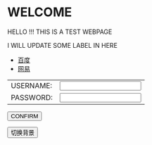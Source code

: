 <html>
<head>
<meta charset="utf-8">
<title>Testing Webpage</title>
<h1> WELCOME </h1>
<p>HELLO !!! THIS IS A TEST WEBPAGE</p>
<script type="text/javascript">
var i=0;
function t1(){
var arr=
['url(https://s2.ax1x.com/2020/01/09/lWJnSO.jpg)','url(https://s2.ax1x.com/2020/01/10/lfX7tO.jpg)','url(https://s2.ax1x.com/2020/01/10/lhVL8A.jpg','url(https://s2.ax1x.com/2020/01/09/lWQDTf.jpg)'];
var bottom = document.getElementById('zhengti');
if(i==arr.length){
i=0;
}
bottom.style.backgroundImage = (arr[i++]);
}
</script>
</head>
<body id="zhengti" background="https://s2.ax1x.com/2020/01/09/lWQDTf.jpg" >
<p>I WILL UPDATE SOME LABEL IN HERE </p>
<ul>
  <li> <a href="https://www.baidu.com/">百度</a> </li>
  <li> <a href="https://www.163.com/">网易</a> </li>
</ul>
<form action="test2.html">
<table>
<tr>
  <td>USERNAME:</td>
  <td><input type="text" name="username"><br></td>
</tr>
<tr>
<td>PASSWORD:</td>
<td><input type="password" name="password"></td>
</tr>
</table>
<p><input type="submit" value="CONFIRM"></p>
</form>
<div id="buttom">
<input type="button" value="切换背景" onclick="t1();"/>
</div>
</body>
</html>
